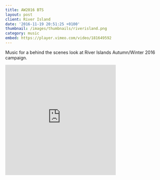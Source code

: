```yaml
---
title: AW2016 BTS
layout: post
client: River Island
date: '2016-11-19 20:51:25 +0100'
thumbnail: /images/thumbnails/riverisland.png
category: music
embed: https://player.vimeo.com/video/181649592
---
```


Music for a behind the scenes look at River Islands Autumn/Winter 2016 campaign.

<div id="bc"><iframe style="border: 0; width: 350px; height: 350px;" src="https://bandcamp.com/EmbeddedPlayer/track=2846745143/size=large/bgcol=ffffff/linkcol=333333/minimal=true/transparent=true/" seamless><a href="http://skillbard.bandcamp.com/track/ribbits">Ribbits ༼ʘ̚ل͜ʘ̚༽ by Skillbard</a></iframe></div>

